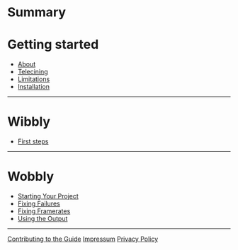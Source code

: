 # Summary

# Getting started

- [About](../README.md)
- [Telecining](./gettingstarted/primer.md)
- [Limitations](./gettingstarted/limitations.md)
- [Installation](./gettingstarted/installation.md)

--------
[//]: <> (Pages about Wibbly usage)

# Wibbly

- [First steps](./wibbly/jobs.md)

--------
[//]: <> (Pages about Wobbly usage)

# Wobbly

- [Starting Your Project](./wobbly/starting.md)
- [Fixing Failures](./wobbly/failures.md)
- [Fixing Framerates](./wobbly/framerates.md)
- [Using the Output](./wobbly/output.md)

--------

[Contributing to the Guide](./development/CONTRIBUTING.md)
[Impressum](./impressum.md)
[Privacy Policy](./privacy-policy.md)
